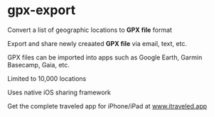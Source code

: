 # gpx-export

Convert a list of geographic locations to **GPX file** format

Export and share newly creaated **GPX file** via email, text, etc.

GPX files can be imported into apps such as Google Earth, Garmin Basecamp, Gaia, etc.

Limited to 10,000 locations

Uses native iOS sharing framework

Get the complete traveled app for iPhone/iPad at www.itraveled.app
